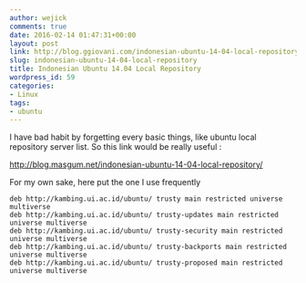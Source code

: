 ```yaml
---
author: wejick
comments: true
date: 2016-02-14 01:47:31+00:00
layout: post
link: http://blog.ggiovani.com/indonesian-ubuntu-14-04-local-repository/
slug: indonesian-ubuntu-14-04-local-repository
title: Indonesian Ubuntu 14.04 Local Repository
wordpress_id: 59
categories:
- Linux
tags:
- ubuntu
---
```


I have bad habit by forgetting every basic things, like ubuntu local repository server list. So this link would be really useful :

http://blog.masgum.net/indonesian-ubuntu-14-04-local-repository/

For my own sake, here put the one I use frequently
    
    deb http://kambing.ui.ac.id/ubuntu/ trusty main restricted universe multiverse
    deb http://kambing.ui.ac.id/ubuntu/ trusty-updates main restricted universe multiverse
    deb http://kambing.ui.ac.id/ubuntu/ trusty-security main restricted universe multiverse
    deb http://kambing.ui.ac.id/ubuntu/ trusty-backports main restricted universe multiverse
    deb http://kambing.ui.ac.id/ubuntu/ trusty-proposed main restricted universe multiverse
    